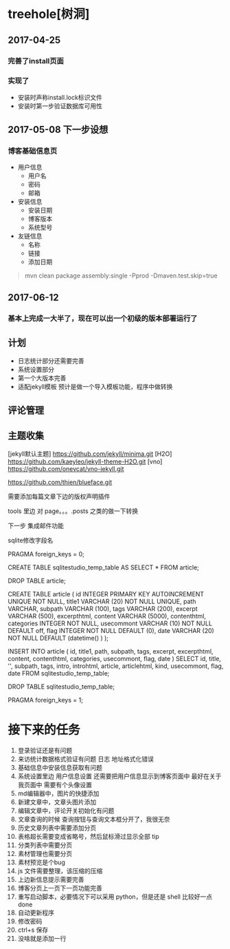 # treehole[树洞]

## 2017-04-25
### 完善了install页面
### 实现了
* 安装时声称install.lock标识文件
* 安装时第一步验证数据库可用性

## 2017-05-08  下一步设想
### 博客基础信息页
* 用户信息
    * 用户名 
    * 密码 
    * 邮箱
* 安装信息
    * 安装日期
    * 博客版本
    * 系统型号
* 友链信息
    * 名称
    * 链接
    * 添加日期
    
    
> mvn clean package assembly:single -Pprod -Dmaven.test.skip=true

## 2017-06-12

### 基本上完成一大半了，现在可以出一个初级的版本部署运行了


## 计划
* 日志统计部分还需要完善
* 系统设置部分
* 第一个大版本完善
* 适配jekyll模板 预计是做一个导入模板功能，程序中做转换

## 评论管理


## 主题收集
[jekyll默认主题] https://github.com/jekyll/minima.git
[H2O] https://github.com/kaeyleo/jekyll-theme-H2O.git
[vno] https://github.com/onevcat/vno-jekyll.git

https://github.com/thien/blueface.git

需要添加每篇文章下边的版权声明插件

tools 里边 对 page。。。.posts 之类的做一下转换

下一步
集成邮件功能



sqlite修改字段名

PRAGMA foreign_keys = 0;

CREATE TABLE sqlitestudio_temp_table AS SELECT *
                                          FROM article;

DROP TABLE article;

CREATE TABLE article (
    id          INTEGER        PRIMARY KEY AUTOINCREMENT
                               UNIQUE
                               NOT NULL,
    title1      VARCHAR (20)   NOT NULL
                               UNIQUE,
    path        VARCHAR,
    subpath     VARCHAR (100),
    tags        VARCHAR (200),
    excerpt     VARCHAR (500),
    excerpthtml,
    content     VARCHAR (5000),
    contenthtml,
    categories  INTEGER        NOT NULL,
    usecommont  VARCHAR (10)   NOT NULL
                               DEFAULT off,
    flag        INTEGER        NOT NULL
                               DEFAULT (0),
    date        VARCHAR (20)   NOT NULL
                               DEFAULT (datetime() ) 
);

INSERT INTO article (
                        id,
                        title1,
                        path,
                        subpath,
                        tags,
                        excerpt,
                        excerpthtml,
                        content,
                        contenthtml,
                        categories,
                        usecommont,
                        flag,
                        date
                    )
                    SELECT id,
                           title,
                           '',
                           subpath,
                           tags,
                           intro,
                           introhtml,
                           article,
                           articlehtml,
                           kind,
                           usecommont,
                           flag,
                           date
                      FROM sqlitestudio_temp_table;

DROP TABLE sqlitestudio_temp_table;

PRAGMA foreign_keys = 1;


# 接下来的任务

1. 登录验证还是有问题
2. 来访统计数据格式验证有问题 日志 地址格式化错误
3. 基础信息中安装信息获取有问题
4. 系统设置里边 用户信息设置 还需要把用户信息显示到博客页面中 最好在关于我页面中 需要有个头像设置
5. md编辑器中，图片的快捷添加
6. 新建文章中，文章头图片添加
7. 编辑文章中，评论开关初始化有问题
8. 文章查询的时候 查询按钮与查询文本框分开了，我很无奈
9. 历史文章列表中需要添加分页
10. 表格超长需要变成省略号，然后鼠标滑过显示全部 tip
11. 分类列表中需要分页
12. 素材管理也需要分页
13. 素材预览是个bug
14. js 文件需要整理，该压缩的压缩
15. 上边新信息提示需要完善
16. 博客分页上一页下一页功能完善
17. 重写启动脚本，必要情况下可以采用 python，但是还是 shell 比较好一点  done
18. 自动更新程序
19. 修改密码
20. ctrl+s 保存
21. 没啥就是添加一行